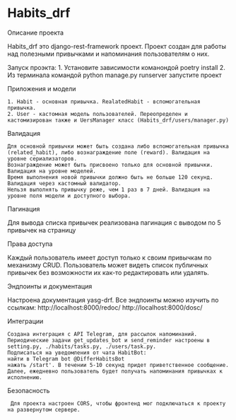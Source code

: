 # Habits_drf

Описание проекта

Habits_drf это django-rest-framework проект. Проект создан для работы над полезными привычками и напоминания пользователям о них.

Запуск проэкта:
    1. Установите зависимости команондой poetry install
    2. Из терминала командой python manage.py runserver запустите проект

Приложения и модели

    1. Habit - основная привычка. RealatedHabit - вспомогательная привычка.
    2. User - кастомная модель пользователей. Переопределен и кастомизирован также и UersManager класс (Habits_drf/users/manager.py)

Валидация

    Для основной привычки может быть создана либо вспомогательная привычка (related_habit), либо вознаграждение поле (reward). Валидация на уровне сериализаторов.
    Вознаграждение может быть присвоено только для основной привычки. Валидация на уровне моделей.
    Время выполнения новой привычки должно быть не больше 120 секунд. Валидация через кастомный валидатор.
    Нельзя выполнять привычку реже, чем 1 раз в 7 дней. Валидация на уровне поля модели и доступного выбора.
    
Пагинация

  Для вывода списка привычек реализована пагинация с выводом по 5 привычек на страницу

Права доступа

  Каждый пользователь имеет доступ только к своим привычкам по механизму CRUD. Пользователь может видеть список публичных привычек без возможности их как-то редактировать или удалять. 

Эндпоинты и документация

  Настроена документация yasg-drf. Все эндпоинты можно изучить по ссылкам: http://localhost:8000/redoc/ http://localhost:8000/dosc/

Интеграции

    Создана интеграция с API Telegram, для рассылок напоминаний. Периодические задачи get_updates_bot и send_reminder настроены в setting.py, ./habits/tasks.py, ./users/task.py.
    Подписаться на уведомления от чата HabitBot:
    найти в Telegram bot @DifferHabitsBot
    нажать /start'. В течении 5-10 секунд придет приветственное сообщение. Далее, ежедневно пользователь будет получать напоминания привычках к исполнению.

Безопасность

     Для проекта настроен CORS, чтобы фронтенд мог подключаться к проекту на развернутом сервере.
